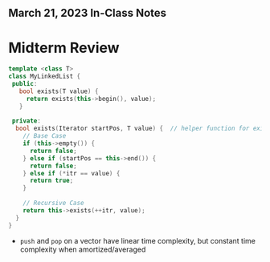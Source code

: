 ## March 21, 2023 In-Class Notes

# Midterm Review

```cpp
template <class T>
class MyLinkedList {
 public:
   bool exists(T value) {
     return exists(this->begin(), value);
   }
 
 private:
  bool exists(Iterator startPos, T value) {  // helper function for exists(T value)
    // Base Case
    if (this->empty()) {
      return false;
    } else if (startPos == this->end()) {
      return false;
    } else if (*itr == value) {
      return true;
    }
    
    // Recursive Case
    return this->exists(++itr, value);
  }
}
```

* ```push``` and ```pop``` on a vector have linear time complexity, but constant time complexity when amortized/averaged
